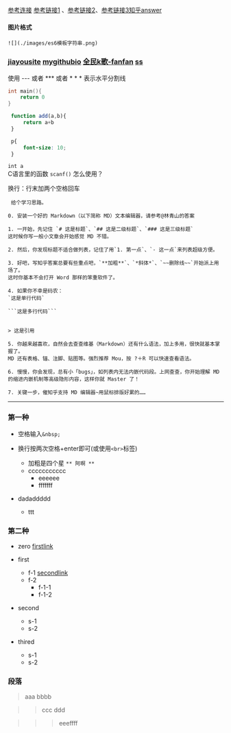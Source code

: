 [参考连接](http://liuviphui.blog.163.com/blog/static/202273084201731310491146/)
[参考链接1](https://sspai.com/post/45816)
 、[参考链接2](http://www.tuicool.com/articles/fmeMbqR)、[参考链接3知乎answer](https://www.zhihu.com/question/20409634/answer/16177281)
#### 图片格式
```
![](./images/es6模板字符串.png)
```
### [jiayousite](http://jiayou.site/)   [mygithubio](https://pangniur.github.io/) [全民k歌-fanfan](https://node.kg.qq.com/personal?uid=61949d872d2d3f8e37)  [ss](https://github.com/Alvin9999/new-pac/wiki/ss%E5%85%8D%E8%B4%B9%E8%B4%A6%E5%8F%B7)


 使用 --- 或者 *** 或者 * * * 表示水平分割线
 ```cpp
 int main(){
     return 0
 }
 ```
 
 ```javascript
  function add(a,b){
      return a+b
  }
 ```
 ```css
  p{
      font-size: 10;
  }
 ```
 
` int a `  
 C语言里的函数 `scanf()` 怎么使用？
 
 
换行：行末加两个空格回车

```
 给个学习思路。

0. 安装一个好的 Markdown（以下简称 MD）文本编辑器，请参考@林青山的答案

1. 一开始，先记住 `# 这是标题`、`## 这是二级标题`、`### 这是三级标题`
这时候你写一般小文章会开始感觉 MD 不错。

2. 然后，你发现标题不适合做列表，记住了用`1. 第一点`、`- 这一点`来列表超级方便。

3. 好吧，写知乎答案总要有些重点吧，`**加粗**`、`*斜体*`、`~~删除线~~`开始派上用场了。
这时你基本不会打开 Word 那样的笨重软件了。

4. 如果你不幸是码农： 
`这是单行代码`

```这是多行代码```


> 这是引用

5. 你越来越喜欢，自然会去查查维基（Markdown）还有什么语法，加上多用，很快就基本掌握了。
MD 还有表格、锚、注脚、贴图等。强烈推荐 Mou，按 ?＋R 可以快速查看语法。

6. 慢慢，你会发现，总有小「bugs」，如列表内无法内嵌代码段。上网查查，你开始理解 MD 的缩进内嵌机制等高级隐形内容，这样你就 Master 了！

7. 关键一步，催知乎支持 MD 编辑器~用鼠标排版好累的……
```

---
### 第一种
* 空格输入`&nbsp;`
* 换行按两次空格+enter即可(或使用`<br>`标签)

  * 加粗是四个星 `** 阿啊 **`
  * ccccccccccc
    * eeeeee
    * fffffff
* dadaddddd
  * ttt    

### 第二种
- zero  [firstlink](http://www.baidu.com)
- first
  - f-1  [secondlink](https://cn.bing.com)
  - f-2
    - f-1-1
    - f-1-2

- second
  - s-1 
  - s-2   
- thired
  - s-1 
  - s-2  

### 段落
> aaa
bbbb 

>>ccc   ddd

>>> eeeffff



